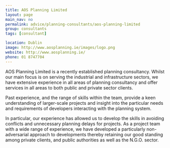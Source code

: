 ```yaml
---
title: AOS Planning Limited
layout: page
main_nav: no
permalink: advice/planning-consultants/aos-planning-limited
group: consultants
tags: [consultant]

location: Dublin
image: http://www.aosplanning.ie/images/logo.png
website: http://www.aosplanning.ie/
phone: 01 8747704
---
```


AOS Planning Limited is a recently established planning consultancy. Whilst our main focus is on serving the industrial and infrastructure sectors, we have extensive experience in all areas of planning consultancy and offer services in all areas to both public and private sector clients. 

Past experience, and the range of skills within the team, provide a keen understanding of larger-scale projects and insight into the particular needs and requirements of developers interacting with the planning system. 

In particular, our experience has allowed us to develop the skills in avoiding conflicts and unnecessary planning delays for projects. As a project team with a wide range of experience, we have developed a particularly non-adversarial approach to developments thereby retaining our good standing among private clients, and public authorities as well as the N.G.O. sector.

